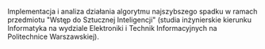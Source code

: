 Implementacja i analiza działania algorytmu najszybszego spadku w ramach przedmiotu "Wstęp do Sztucznej Inteligencji" (studia inżynierskie kierunku Informatyka na wydziale Elektroniki i Technik Informacyjnych na Politechnice Warszawskiej).

